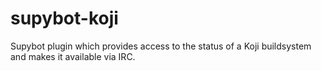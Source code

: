 # supybot-koji
Supybot plugin which provides access to the status of a Koji buildsystem and makes it available via IRC.
